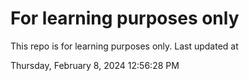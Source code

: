 # For learning purposes only
This repo is for learning purposes only.
Last updated at

Thursday, February 8, 2024 12:56:28 PM

